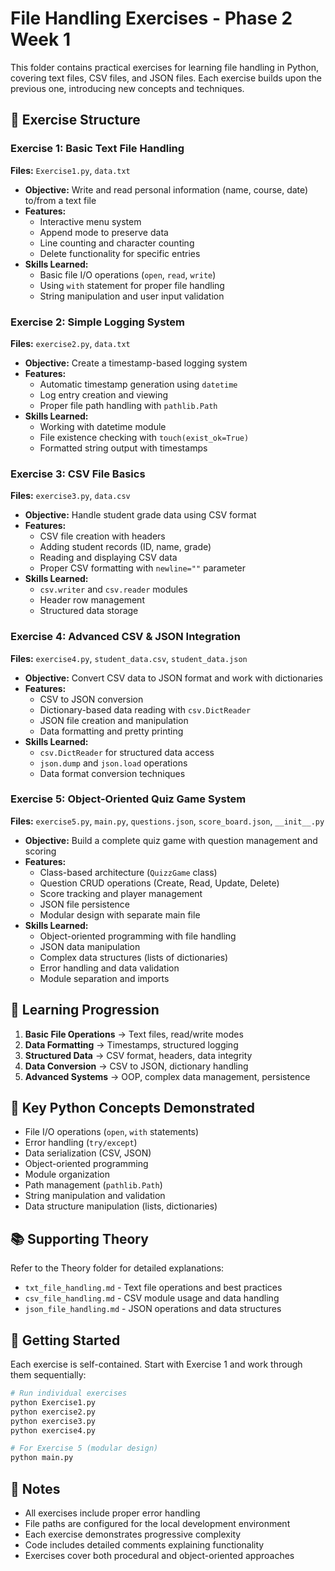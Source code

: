 # File Handling Exercises - Phase 2 Week 1

This folder contains practical exercises for learning file handling in Python, covering text files, CSV files, and JSON files. Each exercise builds upon the previous one, introducing new concepts and techniques.

## 📁 Exercise Structure

### Exercise 1: Basic Text File Handling
**Files:** `Exercise1.py`, `data.txt`
- **Objective:** Write and read personal information (name, course, date) to/from a text file
- **Features:**
  - Interactive menu system
  - Append mode to preserve data
  - Line counting and character counting
  - Delete functionality for specific entries
- **Skills Learned:**
  - Basic file I/O operations (`open`, `read`, `write`)
  - Using `with` statement for proper file handling
  - String manipulation and user input validation

### Exercise 2: Simple Logging System
**Files:** `exercise2.py`, `data.txt`
- **Objective:** Create a timestamp-based logging system
- **Features:**
  - Automatic timestamp generation using `datetime`
  - Log entry creation and viewing
  - Proper file path handling with `pathlib.Path`
- **Skills Learned:**
  - Working with datetime module
  - File existence checking with `touch(exist_ok=True)`
  - Formatted string output with timestamps

### Exercise 3: CSV File Basics
**Files:** `exercise3.py`, `data.csv`
- **Objective:** Handle student grade data using CSV format
- **Features:**
  - CSV file creation with headers
  - Adding student records (ID, name, grade)
  - Reading and displaying CSV data
  - Proper CSV formatting with `newline=""` parameter
- **Skills Learned:**
  - `csv.writer` and `csv.reader` modules
  - Header row management
  - Structured data storage

### Exercise 4: Advanced CSV & JSON Integration
**Files:** `exercise4.py`, `student_data.csv`, `student_data.json`
- **Objective:** Convert CSV data to JSON format and work with dictionaries
- **Features:**
  - CSV to JSON conversion
  - Dictionary-based data reading with `csv.DictReader`
  - JSON file creation and manipulation
  - Data formatting and pretty printing
- **Skills Learned:**
  - `csv.DictReader` for structured data access
  - `json.dump` and `json.load` operations
  - Data format conversion techniques

### Exercise 5: Object-Oriented Quiz Game System
**Files:** `exercise5.py`, `main.py`, `questions.json`, `score_board.json`, `__init__.py`
- **Objective:** Build a complete quiz game with question management and scoring
- **Features:**
  - Class-based architecture (`QuizzGame` class)
  - Question CRUD operations (Create, Read, Update, Delete)
  - Score tracking and player management
  - JSON file persistence
  - Modular design with separate main file
- **Skills Learned:**
  - Object-oriented programming with file handling
  - JSON data manipulation
  - Complex data structures (lists of dictionaries)
  - Error handling and data validation
  - Module separation and imports

## 🎯 Learning Progression

1. **Basic File Operations** → Text files, read/write modes
2. **Data Formatting** → Timestamps, structured logging
3. **Structured Data** → CSV format, headers, data integrity
4. **Data Conversion** → CSV to JSON, dictionary handling
5. **Advanced Systems** → OOP, complex data management, persistence

## 🔧 Key Python Concepts Demonstrated

- File I/O operations (`open`, `with` statements)
- Error handling (`try/except`)
- Data serialization (CSV, JSON)
- Object-oriented programming
- Module organization
- Path management (`pathlib.Path`)
- String manipulation and validation
- Data structure manipulation (lists, dictionaries)

## 📚 Supporting Theory

Refer to the Theory folder for detailed explanations:
- `txt_file_handling.md` - Text file operations and best practices
- `csv_file_handling.md` - CSV module usage and data handling
- `json_file_handling.md` - JSON operations and data structures

## 🚀 Getting Started

Each exercise is self-contained. Start with Exercise 1 and work through them sequentially:

```bash
# Run individual exercises
python Exercise1.py
python exercise2.py
python exercise3.py
python exercise4.py

# For Exercise 5 (modular design)
python main.py
```

## 📝 Notes

- All exercises include proper error handling
- File paths are configured for the local development environment
- Each exercise demonstrates progressive complexity
- Code includes detailed comments explaining functionality
- Exercises cover both procedural and object-oriented approaches
